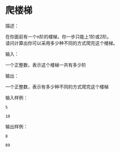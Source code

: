 # 爬楼梯

描述：  

在你面前有一个n阶的楼梯，你一步只能上1阶或2阶。  
请问计算出你可以采用多少种不同的方式爬完这个楼梯。  

输入：  

一个正整数，表示这个楼梯一共有多少阶  

输出：  

一个正整数，表示有多少种不同的方式爬完这个楼梯  

输入样例：  

```
5

10
```

输出样例：  

```
8

89
```